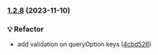 ### [1.2.8](https://github.com/jayrchamp/parse-query/compare/v1.2.7...v1.2.8) (2023-11-10)


### 💡 Refactor

* add validation on queryOption keys ([4cbd526](https://github.com/jayrchamp/parse-query/commit/4cbd5263e1969e74bafb4fc86d639bd9aacd3d4b))

